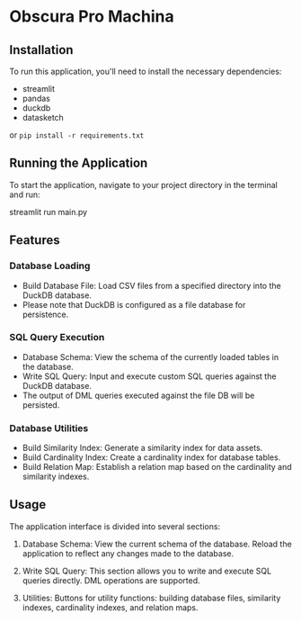 # Obscura Pro Machina

## Installation

To run this application, you'll need to install the necessary dependencies:

- streamlit
- pandas
- duckdb
- datasketch

or `pip install -r requirements.txt`

## Running the Application

To start the application, navigate to your project directory in the terminal and run:

streamlit run main.py

## Features

### Database Loading

- Build Database File: Load CSV files from a specified directory into the DuckDB database.
- Please note that DuckDB is configured as a file database for persistence.

### SQL Query Execution

- Database Schema: View the schema of the currently loaded tables in the database.
- Write SQL Query: Input and execute custom SQL queries against the DuckDB database.
- The output of DML queries executed against the file DB will be persisted.

### Database Utilities

- Build Similarity Index: Generate a similarity index for data assets.
- Build Cardinality Index: Create a cardinality index for database tables.
- Build Relation Map: Establish a relation map based on the cardinality and similarity indexes.

## Usage

The application interface is divided into several sections:

1. Database Schema: View the current schema of the database. Reload the application to reflect any changes made to the database.

2. Write SQL Query: This section allows you to write and execute SQL queries directly. DML operations are supported.

3. Utilities: Buttons for utility functions: building database files, similarity indexes, cardinality indexes, and relation maps.
